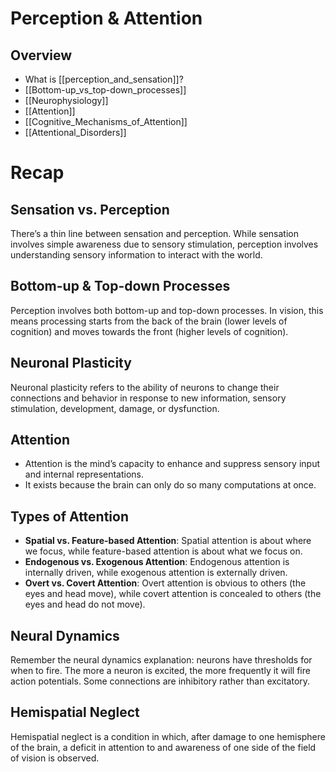 # Perception & Attention

## Overview
- What is [[perception_and_sensation]]?
- [[Bottom-up_vs_top-down_processes]]
- [[Neurophysiology]]
- [[Attention]]
- [[Cognitive_Mechanisms_of_Attention]]
- [[Attentional_Disorders]]

# Recap

## Sensation vs. Perception
There’s a thin line between sensation and perception. While sensation involves simple awareness due to sensory stimulation, perception involves understanding sensory information to interact with the world.

## Bottom-up & Top-down Processes
Perception involves both bottom-up and top-down processes. In vision, this means processing starts from the back of the brain (lower levels of cognition) and moves towards the front (higher levels of cognition).

## Neuronal Plasticity
Neuronal plasticity refers to the ability of neurons to change their connections and behavior in response to new information, sensory stimulation, development, damage, or dysfunction.

## Attention
- Attention is the mind’s capacity to enhance and suppress sensory input and internal representations.
- It exists because the brain can only do so many computations at once.

## Types of Attention
- **Spatial vs. Feature-based Attention**: Spatial attention is about where we focus, while feature-based attention is about what we focus on.
- **Endogenous vs. Exogenous Attention**: Endogenous attention is internally driven, while exogenous attention is externally driven.
- **Overt vs. Covert Attention**: Overt attention is obvious to others (the eyes and head move), while covert attention is concealed to others (the eyes and head do not move).

## Neural Dynamics
Remember the neural dynamics explanation: neurons have thresholds for when to fire. The more a neuron is excited, the more frequently it will fire action potentials. Some connections are inhibitory rather than excitatory.

## Hemispatial Neglect
Hemispatial neglect is a condition in which, after damage to one hemisphere of the brain, a deficit in attention to and awareness of one side of the field of vision is observed.